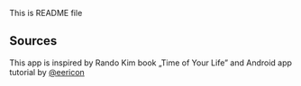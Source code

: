 This is README file
## Sources
This app is inspired by Rando Kim book „Time of Your Life”
and Android app tutorial by [@eericon](https://www.eericon.github.io/post/timer-android)

